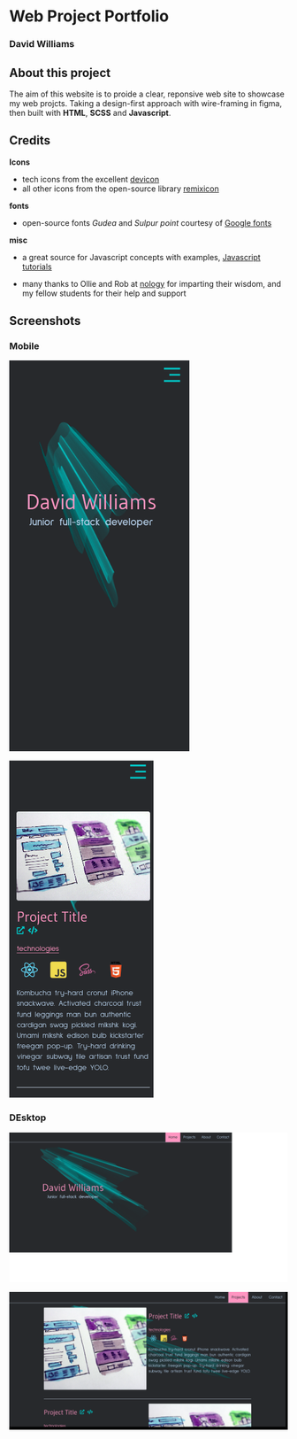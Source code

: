 # Web Project Portfolio

### David Williams

## About this project

The aim of this website is to proide a clear, reponsive web site to showcase my web projcts.
Taking a design-first approach with wire-framing in figma, then built with **HTML**, **SCSS** and **Javascript**.

## Credits

**Icons**

- tech icons from the excellent [devicon](https://devicon.dev/)
- all other icons from the open-source library [remixicon](https://remixicon.com/)

**fonts**

- open-source fonts _Gudea_ and _Sulpur point_ courtesy of [Google fonts](https://fonts.google.com/)

**misc**

- a great source for Javascript concepts with examples, [Javascript tutorials](https://www.javascripttutorial.net)

- many thanks to Ollie and Rob at [nology](https://nology.io/) for imparting their wisdom, and my fellow students for their help and support

## Screenshots

### Mobile

![mobile landing page](./assets/nology_portfolio_mobile.png)

![mobile project page](./assets/nology_portfolio_mobile_2.png)

### DEsktop

![desktop landing page](./assets/nology_portfolio_desktop.png)

![desktop project page](./assets/nology_portfolio_desktop_2.png)
